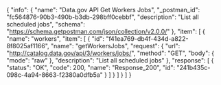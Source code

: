 {
  "info": {
    "name": "Data.gov API Get Workers Jobs",
    "_postman_id": "fc564876-90b3-490b-b3db-298bff0cebbf",
    "description": "List all scheduled jobs",
    "schema": "https://schema.getpostman.com/json/collection/v2.0.0/"
  },
  "item": [
    {
      "name": "workers",
      "item": [
        {
          "id": "f41ea769-db4f-434d-a822-8f8025af1166",
          "name": "getWorkersJobs",
          "request": {
            "url": "http://catalog.data.gov/api/3/workers/jobs/",
            "method": "GET",
            "body": {
              "mode": "raw"
            },
            "description": "List all scheduled jobs"
          },
          "response": [
            {
              "status": "OK",
              "code": 200,
              "name": "Response_200",
              "id": "241b435c-098c-4a94-8663-f2380a0dfb5a"
            }
          ]
        }
      ]
    }
  ]
}